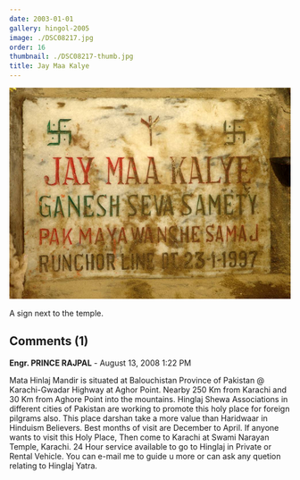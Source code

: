 ```yaml
---
date: 2003-01-01
gallery: hingol-2005
image: ./DSC08217.jpg
order: 16
thumbnail: ./DSC08217-thumb.jpg
title: Jay Maa Kalye
---
```


![Jay Maa Kalye](./DSC08217.jpg)

A sign next to the temple.

<div id="comments">

## Comments (1)

<div id="comment">

**Engr. PRINCE RAJPAL** - August 13, 2008  1:22 PM

Mata Hinlaj Mandir is situated at Balouchistan Province of Pakistan @ Karachi-Gwadar Highway at Aghor Point. Nearby 250 Km from Karachi and 30 Km from Aghore Point into the mountains. Hinglaj Shewa Associations in different cities of Pakistan are working to promote this holy place for foreign pilgrams also. This place darshan take a more value than Haridwaar in Hinduism Believers. Best months of visit are December to April. If anyone wants to visit this Holy Place, Then come to Karachi at Swami Narayan Temple, Karachi. 24 Hour service available to go to Hinglaj in Private or Rental Vehicle. You can e-mail me to guide u more or can ask any quetion relating to Hinglaj Yatra.

</div>

</div>